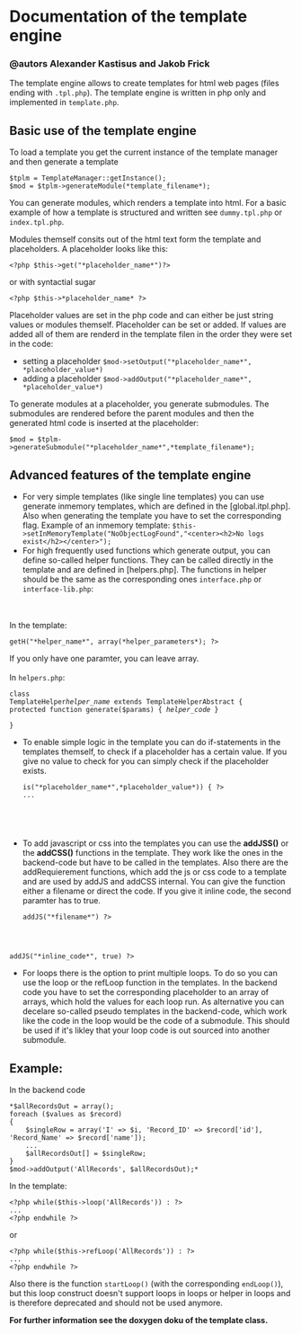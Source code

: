 Documentation of the template engine 
====================================

### @autors Alexander Kastisus and Jakob Frick

The template engine allows to create templates for html web pages (files ending with `.tpl.php`). The template engine is written in php only and implemented in `template.php`.

## Basic use of the template engine ##

To load a template you get the current instance of the template manager and then generate a template

    $tplm = TemplateManager::getInstance();
    $mod = $tplm->generateModule(*template_filename*);

You can generate modules, which renders a template into html. For a basic example of how a template is structured and written see `dummy.tpl.php` or `index.tpl.php`.

Modules themself consits out of the html text form the template and placeholders. A placeholder looks like this:

    <?php $this->get("*placeholder_name*")?>

or with syntactial sugar

    <?php $this->*placeholder_name* ?>

Placeholder values are set in the php code and can either be just string values or modules themself. Placeholder can be set or added. If values are added all of them are renderd in the template filen in the order they were set in the code:

- setting a placeholder
	`$mod->setOutput("*placeholder_name*", *placeholder_value*)`
- adding a placeholder
	`$mod->addOutput("*placeholder_name*", *placeholder_value*)`

To generate modules at a placeholder, you generate submodules. The submodules are rendered before the parent modules and then the generated html code is inserted at the placeholder:
	
    $mod = $tplm->generateSubmodule("*placeholder_name*",*template_filename*);

## Advanced features of the template engine ##

- For very simple templates (like single line templates) you can use generate inmemory templates, which are defined in the [global.itpl.php]. Also when generating the template you have to set the corresponding flag. Example of an inmemory template:
	`$this->setInMemoryTemplate("NoObjectLogFound","<center><h2>No logs exist</h2></center>");`
- For high frequently used functions which generate output, you can define so-called helper functions. They can be called directly in the template and are defined in [helpers.php]. The functions in helper should be the same as the corresponding ones `interface.php` or `interface-lib.php`:

<br/><br/>In the template:
<br/><pre><code><?php $this->getH("*helper_name*", array(*helper_parameters*); ?></code></pre>
If you only have one paramter, you can leave array.
<br/><br/>In `helpers.php`:
<br/><pre><code>class TemplateHelper*helper_name* extends TemplateHelperAbstract
{
        protected function generate($params)
        {
            *helper_code*
        }	
}</code></pre>

+	To enable simple logic in the template you can do if-statements in the templates themself, to check if a placeholder has a certain value. If you give no value to check for you can simply check if the placeholder exists.
<br/><pre><code><?php if ($this->is("*placeholder_name*",*placeholder_value*)) { ?>
...
<?php } ?></code></pre>

+	To add javascript or css into the templates you can use the **addJSS()** or the **addCSS()** functions in the template. They work like the ones in the backend-code but have to be called in the templates. Also there are the addRequierement functions, which add the js or css code to a template and are used by addJS and addCSS internal. You can give the function either a filename or direct the code. If you give it inline code, the second paramter has to true.
<br/><pre><code><?php $this->addJS("*filename*") ?> 
<?php $this->addJS("*inline_code*", true) ?> </code></pre>

+ 	For loops there is the option to print multiple loops. To do so you can use the loop or the refLoop function in the templates. In the backend code you have to set the corresponding placeholder to an array of arrays, which hold the values for each loop run. As alternative you can decelare so-called pseudo templates in the backend-code, which work like the code in the loop would be the code of a submodule. This should be used if it's likley that your loop code is out sourced into another submodule.

## Example:
In the backend code
	
    *$allRecordsOut = array();
    foreach ($values as $record)
    {
        $singleRow = array('I' => $i, 'Record_ID' => $record['id'], 'Record_Name' => $record['name']);
    	...
        $allRecordsOut[] = $singleRow;
    }
    $mod->addOutput('AllRecords', $allRecordsOut);*

In the template:

    <?php while($this->loop('AllRecords')) : ?>
    ...
    <?php endwhile ?>

or

    <?php while($this->refLoop('AllRecords')) : ?>
    ...
    <?php endwhile ?>

Also there is the function `startLoop()` (with the corresponding `endLoop()`), but this loop construct doesn't support loops in loops or helper in loops and is therefore deprecated and should not be used anymore. 

**For further information see the doxygen doku of the template class.**
